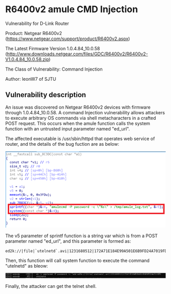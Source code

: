# R6400v2 amule CMD Injection
Vulnerability for D-Link Router

Product: Netgear R6400v2 (https://www.netgear.com/support/product/R6400v2.aspx)

The Latest Firmware Version 1.0.4.84_10.0.58  (http://www.downloads.netgear.com/files/GDC/R6400v2/R6400v2-V1.0.4.84_10.0.58.zip)

The Class of Vulnerability: Command Injection

Author: leonW7 of SJTU

Vulnerability description
-------------------------
An issue was discovered on Netgear R6400v2 devices with firmware through 1.0.4.84_10.0.58. A command Injection vulnerability allows attackers to execute arbitrary OS commands via shell metacharacters in a crafted POST request. This occurs when the amule function calls the system function with an untrusted input parameter named "ed_url". 

The affected executable is /usr/sbin/httpd that operates web service of router, and the details of the bug fuction are as below:

![image](./img/3.png)

The v5 parameter of sprintf function is a string var which is from a POST parameter named "ed_url", and this parameter is formed as:
```
ed2k://|file|`utelnetd`.avi|1231680512|172A71E184E99A501E6B9FD24A7019FD|
```
Then, this function will call system function to execute the command "utelnetd" as bleow:

![image](./img/2.png)

Finally, the attacker can get the telnet shell.
